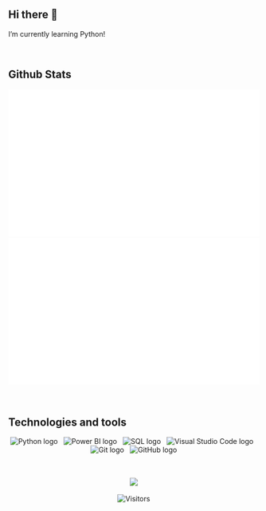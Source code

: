## Hi there 👋
I’m currently learning Python! 

<br>
<!-- GITHUB STATUS -->

## Github Stats


<div align="center">
  
<a href="https://github.com/wanderson-blima/GitHub_Stats_Transparent">
  
![Stats Overview](https://raw.githubusercontent.com/wanderson-blima/GitHub_Stats_Transparent/output/generated/overview.svg)
![Most Used Languages](https://raw.githubusercontent.com/wanderson-blima/GitHub_Stats_Transparent/output/generated/languages.svg)

</a>
</div>
<br>

<!-- TECNOLOGIAS -->
## Technologies and tools
<div align="center">

<a name="learning-now"></a>

<img src="https://custom-icon-badges.herokuapp.com/badge/Python-0A0C10?logo=pythonlogo01&style=for-the-badge" alt="Python logo" title="Python" height="30" />
&nbsp;
<img src="https://img.shields.io/badge/Power%20BI-0A0C10?logo=power%20bi&style=for-the-badge" alt="Power BI logo" title="Power BI" height="30" />
&nbsp;
<img src="https://custom-icon-badges.herokuapp.com/badge/SQL-0A0C10?logo=sqpng02&style=for-the-badge" alt="SQL logo" title="SQL" height="30" />
&nbsp;
<img src="https://img.shields.io/badge/VS%20Code-0A0C10?logo=visual-studio-code&logoColor=007ACC&style=for-the-badge" alt="Visual Studio Code logo" title="Visual Studio Code" height="30" />
&nbsp;
<img src="https://img.shields.io/badge/Git-0A0C10?logo=git&logoColor=F05032&style=for-the-badge" alt="Git logo" title="Git" height="30" />
&nbsp;
<img src="https://img.shields.io/badge/GitHub-0A0C10?logo=github&logoColor=FFFFFF&style=for-the-badge" alt="GitHub logo" title="GitHub" height="30" />

<a name="learning-next"></a>
  
</div>
<br>
<br>

<!-- REDES SOCIAIS -->
<div align="center">
    <a href="https://www.linkedin.com/in/wanderson-blima/" target="_blank"><img src="https://img.shields.io/badge/-LinkedIn-%230077B5?style=for-the-badge&logo=linkedin&logoColor=white" height="25" target="_blank"></a>
  
<!-- CONTADOR DE VISITAS -->

![Visitors](https://visitor-badge-reloaded.herokuapp.com/badge?page_id=wanderson-blima&color=0A0C10&lcolor=0A0C10&style=for-the-badge&logo=Github&logoColor=#181717)

</div>
